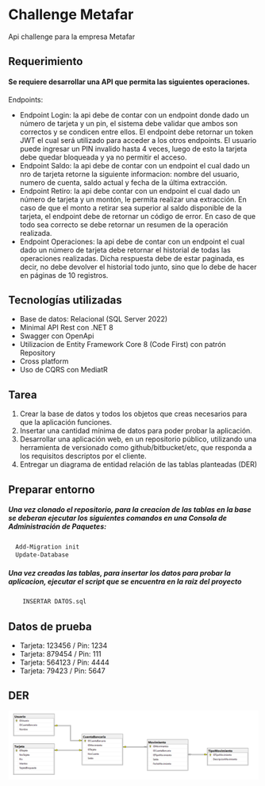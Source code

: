 
# Challenge Metafar

Api challenge para la empresa Metafar

## Requerimiento

#### Se requiere desarrollar una API que permita las siguientes operaciones.

Endpoints:
- Endpoint Login: la api debe de contar con un endpoint donde dado un número de tarjeta y un pin, el sistema debe validar que ambos son correctos y se condicen entre ellos. El endpoint debe retornar un token JWT el cual será utilizado para acceder a los otros endpoints. El usuario puede ingresar un PIN invalido hasta 4 veces, luego de esto la tarjeta debe quedar bloqueada y ya no permitir el acceso.
- Endpoint Saldo: la api debe de contar con un endpoint el cual dado un nro de tarjeta retorne la siguiente informacion: nombre del usuario, numero de cuenta, saldo actual y fecha de la última extracción.
- Endpoint Retiro: la api debe contar con un endpoint el cual dado un número de tarjeta y un montón, le permita realizar una extracción. En caso de que el monto a retirar sea superior al saldo disponible de la tarjeta, el endpoint debe de retornar un código de error. En caso de que todo sea correcto se debe retornar un resumen de la operación realizada.
- Endpoint Operaciones: la api debe de contar con un endpoint el cual dado un número de tarjeta debe retornar el historial de todas las operaciones realizadas. Dicha respuesta debe de estar paginada, es decir, no debe devolver el historial todo junto, sino que lo debe de hacer en páginas de 10 registros.
## Tecnologías utilizadas

- Base de datos: Relacional (SQL Server 2022)
- Minimal API Rest con .NET 8
- Swagger con OpenApi
- Utilizacion de Entity Framework Core 8 (Code First) con patrón Repository
- Cross platform
- Uso de CQRS con MediatR

## Tarea

1. Crear la base de datos y todos los objetos que creas necesarios para que la aplicación funciones.
2. Insertar una cantidad mínima de datos para poder probar la aplicación.
3. Desarrollar una aplicación web, en un repositorio público, utilizando una herramienta de versionado como github/bitbucket/etc, que responda a los requisitos descriptos por el cliente.
4. Entregar un diagrama de entidad relación de las tablas planteadas (DER)
## Preparar entorno

##### Una vez clonado el repositorio, para la creacion de las tablas en la base se deberan ejecutar los siguientes comandos en una Consola de Administración de Paquetes:

```bash
  Add-Migration init
  Update-Database
```


##### Una vez creadas las tablas, para insertar los datos para probar la aplicacion, ejecutar el script que se encuentra en la raiz del proyecto


```bash
    INSERTAR DATOS.sql
```


## Datos de prueba

- Tarjeta: 123456 / Pin: 1234
- Tarjeta: 879454 / Pin: 111
- Tarjeta: 564123 / Pin: 4444
- Tarjeta: 79423 / Pin: 5647

## DER

![DER](https://github.com/SantiGO055/challenge-metafar/blob/master/Utils/DER.jpg?raw=true)
